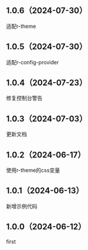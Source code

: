 ## 1.0.6（2024-07-30）
适配r-theme
## 1.0.5（2024-07-30）
适配r-config-provider
## 1.0.4（2024-07-23）
修复控制台警告
## 1.0.3（2024-07-03）
更新文档
## 1.0.2（2024-06-17）
使用r-theme的css变量
## 1.0.1（2024-06-13）
新增示例代码
## 1.0.0（2024-06-12）
first
